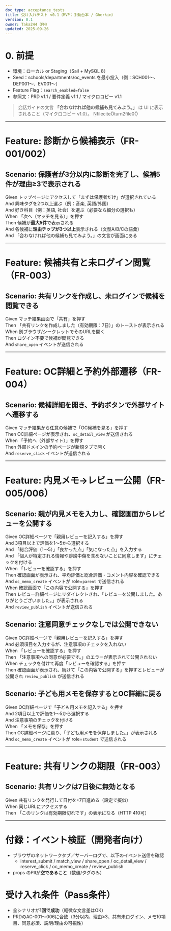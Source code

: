 ```yaml
---
doc_type: acceptance_tests
title: 受け入れテスト v0.1（MVP：手動台本 / Gherkin）
version: 0.1
owner: Taka244（PM）
updated: 2025-09-26
---
```


# 0. 前提
- 環境：ローカル or Staging（Sail + MySQL 8）
- Seed：schools/departments/oc_events を最小投入（例：SCH001〜、DEP001〜、EV001〜）
- Feature Flag：`search_enabled=false`
- 参照文：PRD v1.1 / 要件定義 v1.1 / マイクロコピー v1.1

> 会話ガイドの文言 **「合わなければ他の候補も見てみよう。」** は UI に表示されること（マイクロコピー v1.0）。 fileciteturn2file0

---

# Feature: 診断から候補表示（FR-001/002）

## Scenario: 保護者が3分以内に診断を完了し、候補5件が理由≥3で表示される
Given トップページにアクセスして「まずは保護者だけ」が選択されている  
And 興味タグを2つ以上選ぶ（例：音楽, 英語/外国）  
And 好き科目（例：英語, 社会）を選ぶ（必要なら細分の選択も）  
When 「次へ（マッチを見る）」を押す  
Then 候補が**最大5件**で表示される  
And 各候補に**理由チップが3つ以上**表示される（文型A/B/Cの語彙）  
And 「合わなければ他の候補も見てみよう。」の文言が画面にある

---

# Feature: 候補共有と未ログイン閲覧（FR-003）

## Scenario: 共有リンクを作成し、未ログインで候補を閲覧できる
Given マッチ結果画面で「共有」を押す  
Then 「共有リンクを作成しました（有効期限：7日）」のトーストが表示される  
When 別ブラウザ/シークレットでそのURLを開く  
Then ログイン不要で候補が閲覧できる  
And `share_open` イベントが送信される

---

# Feature: OC詳細と予約外部遷移（FR-004）

## Scenario: 候補詳細を開き、予約ボタンで外部サイトへ遷移する
Given マッチ結果から任意の候補で「OC候補を見る」を押す  
Then OC詳細ページが表示され、`oc_detail_view` が送信される  
When 「予約へ（外部サイト）」を押す  
Then 外部ドメインの予約ページが新規タブで開く  
And `reserve_click` イベントが送信される

---

# Feature: 内見メモ→レビュー公開（FR-005/006）

## Scenario: 親が内見メモを入力し、確認画面からレビューを公開する
Given OC詳細ページで「親用レビューを記入する」を押す  
And 3項目以上で評価を1〜5から選択する  
And 「総合評価（1〜5）」「良かった点」「気になった点」を入力する  
And 「個人が特定される情報や誹謗中傷を含めないことに同意します」にチェックを付ける  
When 「レビューを確認する」を押す  
Then 確認画面が表示され、平均評価と総合評価・コメント内容を確認できる  
And `oc_memo_create` イベントが role=`parent` で送信される  
When 確認画面で「この内容で公開する」を押す  
Then レビュー詳細ページにリダイレクトされ、「レビューを公開しました。ありがとうございました。」が表示される  
And `review_publish` イベントが送信される

## Scenario: 注意同意チェックなしでは公開できない
Given OC詳細ページで「親用レビューを記入する」を押す  
And 必須項目を入力するが、注意事項のチェックを入れない  
When 「レビューを確認する」を押す  
Then 「注意事項への同意が必要です。」のエラーが表示されて公開されない  
When チェックを付けて再度「レビューを確認する」を押す  
Then 確認画面が表示され、続けて「この内容で公開する」を押すとレビューが公開され `review_publish` が送信される

## Scenario: 子ども用メモを保存するとOC詳細に戻る
Given OC詳細ページで「子ども用メモを記入する」を押す  
And 2項目以上で評価を1〜5から選択する  
And 注意事項のチェックを付ける  
When 「メモを保存」を押す  
Then OC詳細ページに戻り、「子ども用メモを保存しました。」が表示される  
And `oc_memo_create` イベントが role=`student` で送信される

---

# Feature: 共有リンクの期限（FR-003）

## Scenario: 共有リンクは7日後に無効となる
Given 共有リンクを発行して日付を+7日進める（設定で擬似）  
When 同じURLにアクセスする  
Then 「このリンクは有効期限切れです」の表示になる（HTTP 410可）

---

# 付録：イベント検証（開発者向け）
- ブラウザのネットワークタブ／サーバーログで、以下のイベント送信を確認  
  - interest_submit / match_view / share_open / oc_detail_view / reserve_click / oc_memo_create / review_publish  
- props のPIIが**空であること**（数値/タグのみ）

# 受け入れ条件（Pass条件）
- 全シナリオが**1回で成功**（軽微な文言差はOK）  
- PRDのAC-001〜006に合致（3分以内、理由≥3、共有未ログイン、メモ10項目、同意必須、説明/理由の可視性）
